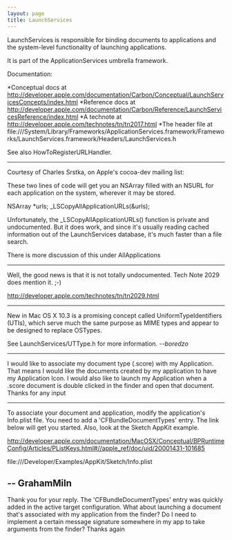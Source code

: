 ```yaml
---
layout: page
title: LaunchServices
---
```




LaunchServices is responsible for binding documents to applications and the system-level functionality of launching applications.

It is part of the ApplicationServices umbrella framework.

Documentation:

*Conceptual docs at http://developer.apple.com/documentation/Carbon/Conceptual/LaunchServicesConcepts/index.html
*Reference docs at http://developer.apple.com/documentation/Carbon/Reference/LaunchServicesReference/index.html
*A technote at http://developer.apple.com/technotes/tn/tn2017.html
*The header file at file:///System/Library/Frameworks/ApplicationServices.framework/Frameworks/LaunchServices.framework/Headers/LaunchServices.h


See also HowToRegisterURLHandler.

----



Courtesy of Charles Srstka, on Apple's cocoa-dev mailing list:

These two lines of code will get you an NSArray filled with an NSURL for each application on the system, wherever it may be stored.
    
NSArray *urls;
_LSCopyAllApplicationURLs(&urls);


Unfortunately, the _LSCopyAllApplicationURLs() function is private and undocumented. But it does work, and since it's usually reading cached information out of the LaunchServices database, it's much faster than a file search.

There is more discussion of this under AllApplications

----

Well, the good news is that it is not totally undocumented. Tech Note 2029 does mention it. ;-)

http://developer.apple.com/technotes/tn/tn2029.html

----

New in Mac OS X 10.3 is a promising concept called UniformTypeIdentifiers (UTIs), which serve much the same purpose as MIME types and appear to be designed to replace OSTypes.

See LaunchServices/UTType.h for more information. *--boredzo*

----

I would like to associate my document type (.score) with my Application.  That means I would like the documents created by my application to have my Application Icon.  I would also like to launch my Application when a .score document is double clicked in the finder and open that  document.
Thanks for any input

----

To associate your document and application, modify the application's Info.plist file. You need to add a 'CFBundleDocumentTypes' entry. The link below will get you started. Also, look at the Sketch AppKit example.

http://developer.apple.com/documentation/MacOSX/Conceptual/BPRuntimeConfig/Articles/PListKeys.html#//apple_ref/doc/uid/20001431-101685

file:///Developer/Examples/AppKit/Sketch/Info.plist

-- GrahamMiln
----
Thank you for your reply. The 'CFBundleDocumentTypes' entry was quickly added in the active target configuration.
What about launching a document that's associated with my application from the finder?  Do I need to implement a certain message signature somewhere in my app to take arguments from the finder?
Thanks again

